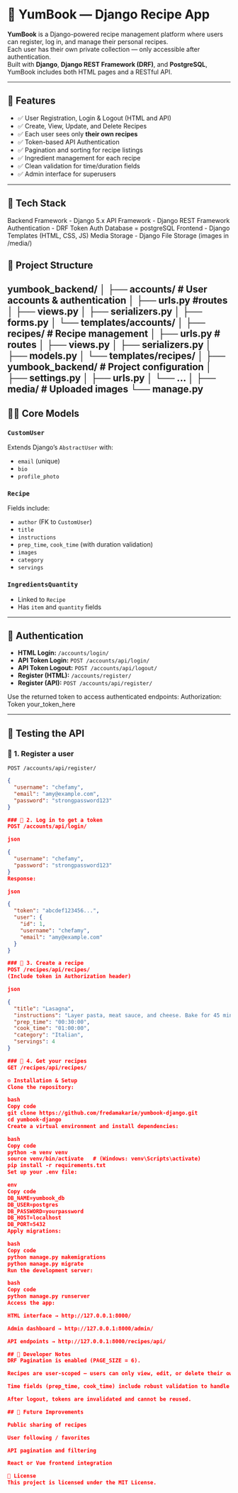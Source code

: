 # 🍴 YumBook — Django Recipe App

**YumBook** is a Django-powered recipe management platform where users can register, log in, and manage their personal recipes.  
Each user has their own private collection — only accessible after authentication.  
Built with **Django**, **Django REST Framework (DRF)**, and **PostgreSQL**, YumBook includes both HTML pages and a RESTful API.

---

## 🚀 Features

- ✅ User Registration, Login & Logout (HTML and API)
- ✅ Create, View, Update, and Delete Recipes
- ✅ Each user sees only **their own recipes**
- ✅ Token-based API Authentication
- ✅ Pagination and sorting for recipe listings
- ✅ Ingredient management for each recipe
- ✅ Clean validation for time/duration fields
- ✅ Admin interface for superusers

---

## 🧩 Tech Stack

Backend Framework -	Django 5.x
API Framework	- Django REST Framework
Authentication -	DRF Token Auth
Database	= postgreSQL
Frontend	- Django Templates (HTML, CSS, JS)
Media Storage	- Django File Storage (images in /media/)

## 🧩 Project Structure
yumbook_backend/
│
├── accounts/                   # User accounts & authentication
│   ├── urls.py                 #routes
│   ├── views.py
│   ├── serializers.py
│   ├── forms.py
│   └── templates/accounts/
│
├── recipes/                    # Recipe management
│   ├── urls.py                 # routes
│   ├── views.py
│   ├── serializers.py
│   ├── models.py
│   └── templates/recipes/
│
├── yumbook_backend/            # Project configuration
│   ├── settings.py
│   ├── urls.py
│   └── ...
│
├── media/                      # Uploaded images
└── manage.py
---

## 🧑‍🍳 Core Models

### `CustomUser`
Extends Django’s `AbstractUser` with:
- `email` (unique)
- `bio`
- `profile_photo`

### `Recipe`
Fields include:
- `author` (FK to `CustomUser`)
- `title`
- `instructions`
- `prep_time`, `cook_time` (with duration validation)
- `images`
- `category`
- `servings`

### `IngredientsQuantity`
- Linked to `Recipe`
- Has `item` and `quantity` fields

---

## 🔐 Authentication

- **HTML Login:** `/accounts/login/`
- **API Token Login:** `POST /accounts/api/login/`
- **API Token Logout:** `POST /accounts/api/logout/`
- **Register (HTML):** `/accounts/register/`
- **Register (API):** `POST /accounts/api/register/`

Use the returned token to access authenticated endpoints:
Authorization: Token your_token_here


---

## 🧪 Testing the API

### 🔹 1. Register a user
`POST /accounts/api/register/`
```json
{
  "username": "chefamy",
  "email": "amy@example.com",
  "password": "strongpassword123"
}

### 🔹 2. Log in to get a token
POST /accounts/api/login/

json

{
  "username": "chefamy",
  "password": "strongpassword123"
}
Response:

json

{
  "token": "abcdef123456...",
  "user": {
    "id": 1,
    "username": "chefamy",
    "email": "amy@example.com"
  }
}

### 🔹 3. Create a recipe
POST /recipes/api/recipes/
(Include token in Authorization header)

json

{
  "title": "Lasagna",
  "instructions": "Layer pasta, meat sauce, and cheese. Bake for 45 minutes.",
  "prep_time": "00:30:00",
  "cook_time": "01:00:00",
  "category": "Italian",
  "servings": 4
}

### 🔹 4. Get your recipes
GET /recipes/api/recipes/

⚙️ Installation & Setup
Clone the repository:

bash
Copy code
git clone https://github.com/fredamakarie/yumbook-django.git
cd yumbook-django
Create a virtual environment and install dependencies:

bash
Copy code
python -m venv venv
source venv/bin/activate   # (Windows: venv\Scripts\activate)
pip install -r requirements.txt
Set up your .env file:

env
Copy code
DB_NAME=yumbook_db
DB_USER=postgres
DB_PASSWORD=yourpassword
DB_HOST=localhost
DB_PORT=5432
Apply migrations:

bash
Copy code
python manage.py makemigrations
python manage.py migrate
Run the development server:

bash
Copy code
python manage.py runserver
Access the app:

HTML interface → http://127.0.0.1:8000/

Admin dashboard → http://127.0.0.1:8000/admin/

API endpoints → http://127.0.0.1:8000/recipes/api/

## 🧠 Developer Notes
DRF Pagination is enabled (PAGE_SIZE = 6).

Recipes are user-scoped — users can only view, edit, or delete their own recipes.

Time fields (prep_time, cook_time) include robust validation to handle common mistakes like "30" or "00:45:00".

After logout, tokens are invalidated and cannot be reused.

## 🧠 Future Improvements

Public sharing of recipes

User following / favorites

API pagination and filtering

React or Vue frontend integration

🧾 License
This project is licensed under the MIT License.